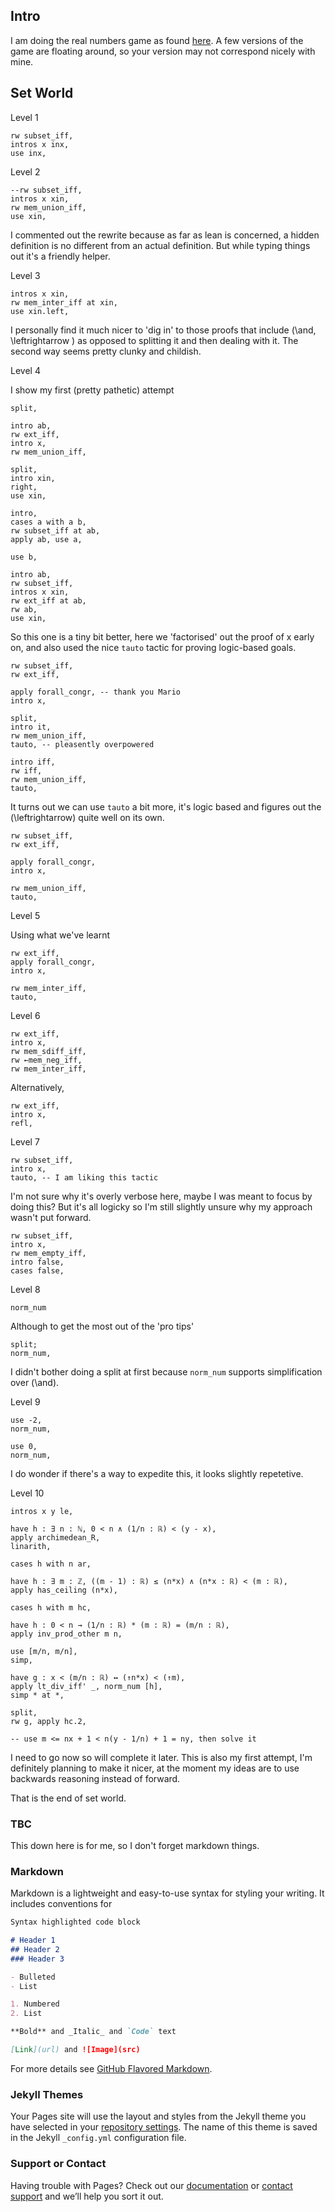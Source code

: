 ## Intro

I am doing the real numbers game as found [here](https://wwwf.imperial.ac.uk/~buzzard/xena/rng090720/). A few versions of the game are floating around, so your version may not correspond nicely with mine.

## Set World

Level 1

```
rw subset_iff,
intros x inx,
use inx,
```

Level 2

```
--rw subset_iff,
intros x xin,
rw mem_union_iff,
use xin, 
```

I commented out the rewrite because as far as lean is concerned, a hidden definition is no different from an actual definition.
But while typing things out it's a friendly helper.

Level 3

```
intros x xin,
rw mem_inter_iff at xin,
use xin.left,
```

I personally find it much nicer to 'dig in' to those proofs that include \(\and, \leftrightarrow \) as opposed to splitting it and then dealing with it. The second way seems pretty clunky and childish.

Level 4

I show my first (pretty pathetic) attempt
```
split,

intro ab,
rw ext_iff,
intro x,
rw mem_union_iff,

split,
intro xin,
right,
use xin,

intro, 
cases a with a b,
rw subset_iff at ab,
apply ab, use a,

use b,

intro ab,
rw subset_iff,
intros x xin,
rw ext_iff at ab,
rw ab, 
use xin,
```

So this one is a tiny bit better, here we 'factorised' out the proof of x early on, and also used the nice `tauto` tactic for proving logic-based goals.

```
rw subset_iff,
rw ext_iff,

apply forall_congr, -- thank you Mario
intro x,

split,
intro it,
rw mem_union_iff,
tauto, -- pleasently overpowered

intro iff,
rw iff, 
rw mem_union_iff,
tauto,
```

It turns out we can use `tauto` a bit more, it's logic based and figures out the \(\leftrightarrow\) quite well on its own.

```
rw subset_iff,
rw ext_iff,

apply forall_congr,
intro x,

rw mem_union_iff,
tauto,
```

Level 5

Using what we've learnt

```
rw ext_iff,
apply forall_congr,
intro x,

rw mem_inter_iff,
tauto, 
```

Level 6

```
rw ext_iff,
intro x,
rw mem_sdiff_iff, 
rw ←mem_neg_iff, 
rw mem_inter_iff, 
```

Alternatively,

```
rw ext_iff,
intro x,
refl,
```

Level 7

```
rw subset_iff,
intro x,
tauto, -- I am liking this tactic
```

I'm not sure why it's overly verbose here, maybe I was meant to focus by doing this? But it's all logicky so I'm still slightly unsure why my approach wasn't put forward.

```
rw subset_iff,
intro x,
rw mem_empty_iff,
intro false,
cases false,
```

Level 8


```
norm_num
```

Although to get the most out of the 'pro tips'

```
split;
norm_num,
```

I didn't bother doing a split at first because `norm_num` supports simplification over \(\and\).

Level 9

```
use -2, 
norm_num,

use 0,
norm_num,
```

I do wonder if there's a way to expedite this, it looks slightly repetetive.

Level 10

```
intros x y le,

have h : ∃ n : ℕ, 0 < n ∧ (1/n : ℝ) < (y - x), 
apply archimedean_R, 
linarith,

cases h with n ar,

have h : ∃ m : ℤ, ((m - 1) : ℝ) ≤ (n*x) ∧ (n*x : ℝ) < (m : ℝ), 
apply has_ceiling (n*x), 

cases h with m hc,

have h : 0 < n → (1/n : ℝ) * (m : ℝ) = (m/n : ℝ),
apply inv_prod_other m n, 

use [m/n, m/n], 
simp, 

have g : x < (m/n : ℝ) ↔ (↑n*x) < (↑m),
apply lt_div_iff' _, norm_num [h],
simp * at *,

split,
rw g, apply hc.2, 

-- use m <= nx + 1 < n(y - 1/n) + 1 = ny, then solve it
```

I need to go now so will complete it later. This is also my first attempt, I'm definitely planning to make it nicer, at the moment my ideas are to use backwards reasoning instead of forward.

That is the end of set world.
### TBC


This down here is for me, so I don't forget markdown things.

### Markdown

Markdown is a lightweight and easy-to-use syntax for styling your writing. It includes conventions for

```markdown
Syntax highlighted code block

# Header 1
## Header 2
### Header 3

- Bulleted
- List

1. Numbered
2. List

**Bold** and _Italic_ and `Code` text

[Link](url) and ![Image](src)
```

For more details see [GitHub Flavored Markdown](https://guides.github.com/features/mastering-markdown/).

### Jekyll Themes

Your Pages site will use the layout and styles from the Jekyll theme you have selected in your [repository settings](https://github.com/dkurganov/real_number_game/settings). The name of this theme is saved in the Jekyll `_config.yml` configuration file.

### Support or Contact

Having trouble with Pages? Check out our [documentation](https://help.github.com/categories/github-pages-basics/) or [contact support](https://github.com/contact) and we’ll help you sort it out.
